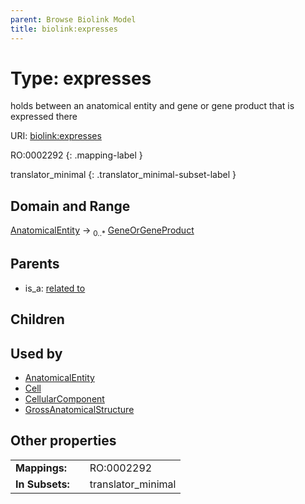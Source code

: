 ```yaml
---
parent: Browse Biolink Model
title: biolink:expresses
---
```


# Type: expresses


holds between an anatomical entity and gene or gene product that is expressed there

URI: [biolink:expresses](https://w3id.org/biolink/vocab/expresses)

RO:0002292
{: .mapping-label }


translator_minimal
{: .translator_minimal-subset-label }


## Domain and Range

[AnatomicalEntity](AnatomicalEntity.md) ->  <sub>0..*</sub> [GeneOrGeneProduct](GeneOrGeneProduct.md)

## Parents

 *  is_a: [related to](related_to.md)

## Children


## Used by

 * [AnatomicalEntity](AnatomicalEntity.md)
 * [Cell](Cell.md)
 * [CellularComponent](CellularComponent.md)
 * [GrossAnatomicalStructure](GrossAnatomicalStructure.md)

## Other properties

|  |  |  |
| --- | --- | --- |
| **Mappings:** | | RO:0002292 |
| **In Subsets:** | | translator_minimal |

